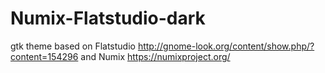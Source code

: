 # Numix-Flatstudio-dark

gtk theme based on Flatstudio http://gnome-look.org/content/show.php/?content=154296
and Numix https://numixproject.org/
